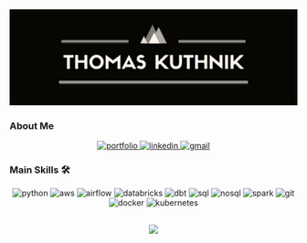 <!---
## Thomas Kuthnik
* Senior Data Engineer at TrueNorth for Unison :us:
* Information Systems Engineering at UTN-FRBA :argentina:
-->
<img src="./banner.jpg" alt="name banner" />

### About Me

<div align="center">
<a href="https://thomykut.github.io/">
<img src="https://img.shields.io/badge/check%20out%20my%20Portfolio-042549?style=for-the-badge&logo=moleculer&logoColor=white" alt="portfolio" />
</a>
<a href="https://www.linkedin.com/in/thomas-kuthnik/">
<img src="https://img.shields.io/badge/visit%20my%20Linkedin-0A66C2?style=for-the-badge&logo=linkedin&logoColor=white" alt="linkedin" />
<a href="mailto:thomaskuthnik@gmail.com">
<img src="https://img.shields.io/badge/email%20me-EA4335?style=for-the-badge&logo=gmail&logoColor=white" alt="gmail" />
</a>
</div>

### Main Skills 🛠
<div align="center">
  <img src="https://img.shields.io/badge/Python-3776AB?style=for-the-badge&logo=python&logoColor=white" alt="python" />
  <img src="https://img.shields.io/badge/AWS-FF9900?style=for-the-badge&logo=amazon-aws&logoColor=white" alt="aws" />
  <img src="https://img.shields.io/badge/Airflow-61DAFB?style=for-the-badge&logo=airflow&logoColor=white" alt="airflow" />
  <img src="https://img.shields.io/badge/Databricks-EF3E2B?style=for-the-badge&logo=databricks&logoColor=white" alt="databricks" />
  <img src="https://img.shields.io/badge/dbt-FF6B4D?style=for-the-badge&logo=dbt&logoColor=white" alt="dbt" />
  <img src="https://img.shields.io/badge/SQL-316192?style=for-the-badge&logo=postgresql&logoColor=white" alt="sql" />
  <img src="https://img.shields.io/badge/NoSQL-0066FF?style=for-the-badge&logo=Amazon%20DynamoDB&logoColor=white" alt="nosql" />
  <img src="https://img.shields.io/badge/Spark-E4682?style=for-the-badge&logo=spark&logoColor=white" alt="spark" />
  <img src="https://img.shields.io/badge/Git-F05032?style=for-the-badge&logo=git&logoColor=white" alt="git" />
  <img src="https://img.shields.io/badge/Docker-0db7ed?style=for-the-badge&logo=docker&logoColor=white" alt="docker" />
  <img src="https://img.shields.io/badge/Kubernetes-3970e4?style=for-the-badge&logo=kubernetes&logoColor=white" alt="kubernetes" />
</div>
<!---
### GitHub Stats 📈
<div align="center">
  <table width="100%">
    <tbody>
      <tr>
        <td width="50%" style="border: none !important;">
        <div align="center" width="100%">
          <a href="https://github.com/thomykut">
            <img src="https://github-readme-stats.vercel.app/api/top-langs/?username=thomykut&hide=ruby&layout=compact&hide_border=true&langs_count=6" alt="Thomykut's Language Stats" vertical-align="middle"/>
          </a>
        </div>
        </td>
        <td width="50%" style="border: none !important;">
        <div align="center" width="100%">
          <a href="https://github.com/thomykut">
            <img src="https://github-readme-stats.vercel.app/api?username=thomykut&show_icons=true&hide=stars&hide_border=true" alt="Thomykut's GitHub Stats" vertical-align="middle"/>
          </a>
        </div>
        </td>
      </tr>
    </tbody>
  <table>
<div>
-->

##

<div align='center'>

![](https://komarev.com/ghpvc/?username=thomykut&label=Profile+Views)

</div>
